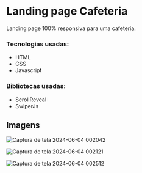 # Landing page Cafeteria

Landing page 100% responsiva para uma cafeteria.

### Tecnologias usadas:
- HTML
- CSS
- Javascript
### Bibliotecas usadas:
- ScrollReveal
- SwiperJs

## Imagens

![Captura de tela 2024-06-04 002042](https://github.com/Rodrigues4567/Landing-page-cafeteria/assets/125301945/886dd829-d892-4480-bee9-3d5e8a44bee0)

![Captura de tela 2024-06-04 002121](https://github.com/Rodrigues4567/Landing-page-cafeteria/assets/125301945/33395cee-317d-4433-a092-5e0f5155e8a4)

![Captura de tela 2024-06-04 002512](https://github.com/Rodrigues4567/Landing-page-cafeteria/assets/125301945/2da3f480-3d8f-4f22-b0ff-e745c337001d)
